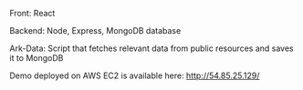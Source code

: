 Front: React

Backend: Node, Express, MongoDB database

Ark-Data: Script that fetches relevant data from public resources and saves it to MongoDB

Demo deployed on AWS EC2 is available here: http://54.85.25.129/
